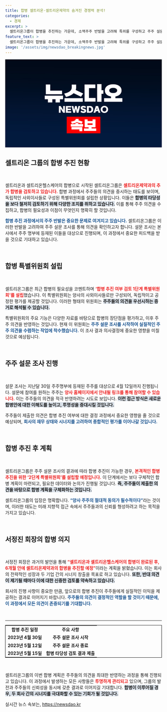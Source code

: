```yaml
---
title: 합병 셀트리온·셀트리온제약의 숨겨진 경쟁력 분석!
categories:
  - 경제
excerpt: >
  셀트리온그룹이 합병을 추진하는 가운데, 소액주주 반발을 고려해 특위를 구성하고 주주 설문 조사를 시작합니다. 주주의 목소리에 귀 기울여 통합된 미래를 준비하는 셀트리온의 행보가 주목받고 있습니다!
feature_text: >
  셀트리온그룹이 합병을 추진하는 가운데, 소액주주 반발을 고려해 특위를 구성하고 주주 설문 조사를 시작합니다. 주주의 목소리에 귀 기울여 통합된 미래를 준비하는 셀트리온의 행보가 주목받고 있습니다!
image: '/assets/img/newsdao_breakingnews.jpg'
---
```


<p><img src="/assets/img/newsdao_breakingnews.jpg" alt="ontimetimes 속보" /></p>

<h2 data-ke-size="size26">셀트리온 그룹의 합병 추진 현황</h2>

<p data-ke-size="size16">&nbsp;</p>

<p>셀트리온과 셀트리온헬스케어의 합병으로 시작된 셀트리온그룹은 <b><span style="color: #ee2323;">셀트리온제약과의 추가 합병을 검토하고 있습니다.</span></b> 합병 과정에서 주주들의 의견을 중시하는 태도를 보이며, 독립적인 사외이사들로 구성된 특별위원회를 설립한 상황입니다. 이들은 <b><span style="background-color: #21538527;">합병의 타당성을 보다 철저히 검토하기 위해 다양한 조치를 취하고 있습니다.</span></b> 이를 통해 주주 의견을 수집하고, 합병의 필요성과 이점이 무엇인지 명확히 할 것입니다. </p>

<p><b><span style="color: #1a5490;">합병 추진 과정에서의 주주 반발은 중요한 문제로 여겨지고 있습니다.</span></b> 셀트리온그룹은 이러한 반발을 고려하여 주주 설문 조사를 통해 의견을 확인하고자 합니다. 설문 조사는 본사에서 주주 명부에 등재된 이들을 대상으로 진행되며, 이 과정에서 중요한 피드백을 받을 것으로 기대하고 있습니다.</p>

<p data-ke-size="size16">&nbsp;</p>

<h2 data-ke-size="size26">합병 특별위원회 설립</h2>

<p data-ke-size="size16">&nbsp;</p>

<p>셀트리온그룹은 최근 합병의 필요성을 코멘트하며 <b><span style="color: #ee2323;">‘합병 추진 여부 검토 1단계 특별위원회’를 설립</span></b>했습니다. 이 특별위원회는 양사의 사외이사들로만 구성되어, 독립적이고 공정한 평가를 제공할 것입니다. 이러한 형태의 위원회는 <b><span style="background-color: #21538527;">주주들의 의견을 우선시하는 증거로 해석될 수 있습니다.</span></b> </p>

<p>특별위원회의 주요 기능은 다양한 자료를 바탕으로 합병의 장단점을 평가하고, 이후 주주 의견을 반영하는 것입니다. 현재 이 위원회는 <b><span style="color: #1a5490;">주주 설문 조사를 시작하여 실질적인 주주 의견을 수렴하는 작업에 착수했습니다.</span></b> 이 조사 결과 의사결정에 중요한 영향을 미칠 것으로 예상됩니다. </p>

<p data-ke-size="size16">&nbsp;</p>

<h2 data-ke-size="size26">주주 설문 조사 진행</h2>

<p data-ke-size="size16">&nbsp;</p>

<p>설문 조사는 지난달 30일 주주명부에 등재된 주주를 대상으로 4월 12일까지 진행됩니다. 설문에 참여를 원하는 주주는 <b><span style="color: #ee2323;">양사 홈페이지에서 안내될 링크를 통해 참여할 수 있습니다.</span></b> 이는 주주들의 의견을 적극 반영하려는 시도로 보입니다. <b><span style="background-color: #21538527;">이런 접근 방식은 새로운 합병안에 대한 이해도를 높이고, 투명성을 증대시킬 것입니다.</span></b> </p>

<p>주주들이 제출한 의견은 합병 추진 여부에 대한 결정 과정에서 중요한 영향을 줄 것으로 예상되며, <b><span style="color: #1a5490;">회사의 재무 상태와 시너지를 고려하여 종합적인 평가를 이어나갈 것입니다.</span></b> </p>

<p data-ke-size="size16">&nbsp;</p>

<h2 data-ke-size="size26">합병 추진 후 계획</h2>

<p data-ke-size="size16">&nbsp;</p>

<p>셀트리온그룹은 주주 설문 조사의 결과에 따라 합병 추진이 가능한 경우, <b><span style="color: #ee2323;">본격적인 합병 추진을 위한 ‘2단계 특별위원회’를 설립할 예정입니다.</span></b> 이 단계에서는 보다 구체적인 합병 계획이 마련되고, 필요한 데이터와 논의가 진행될 것입니다. <b><span style="background-color: #21538527;">즉, 주주들이 제출한 의견을 바탕으로 합병 계획을 구체화하는 것입니다.</span></b></p>

<p>셀트리온그룹의 입장은 명확합니다. <b><span style="color: #1a5490;">“양사 주주의 절대적 동의가 필수적이다”</span></b>라는 것이며, 이러한 태도는 미래 지향적 접근 속에서 주주들과의 신뢰를 형성하려고 하는 목적을 가지고 있습니다.</p>

<p data-ke-size="size16">&nbsp;</p>

<h2 data-ke-size="size26">서정진 회장의 합병 의지</h2>

<p data-ke-size="size16">&nbsp;</p>

<p>서정진 회장은 과거의 발언을 통해 <b><span style="color: #ee2323;">“셀트리온과 셀트리온헬스케어의 합병이 완료된 후, 6개월 안에 셀트리온제약과의 합병을 추진할 예정”</span></b>이라는 계획을 밝혔습니다. 이는 회사의 전략적인 성장과 두 기업 간의 시너지 창출을 목표로 하고 있습니다. <b><span style="background-color: #21538527;">또한, 반대 의견이 제기될 때마다 이에 대한 신중한 검토를 약속하고 있습니다.</span></b> </p>

<p>회사의 진행 사항이 중요한 만큼, 앞으로의 합병 추진이 주주들에게 실질적인 이익을 제공하는 결과로 이어지기 바랍니다. <b><span style="color: #1a5490;">주주들의 의견이 결정적인 역할을 할 것이기 때문에, 이 과정에서 모든 의견이 존중되기를 기대합니다.</span></b></p>

<p data-ke-size="size16">&nbsp;</p>

<hr>

<table style="width: 100%; border: 1px solid black;">
    <tr>
        <td style="text-align: center; height: 17px;"><b>합병 추진 일정</b></td>
        <td style="text-align: center; height: 17px;"><b>주요 사항</b></td>
    </tr>
    <tr>
        <td style="text-align: center; height: 17px;"><b>2023년 4월 30일</b></td>
        <td style="text-align: center; height: 17px;"><b>주주 설문 조사 시작</b></td>
    </tr>
    <tr>
        <td style="text-align: center; height: 17px;"><b>2023년 5월 12일</b></td>
        <td style="text-align: center; height: 17px;"><b>주주 설문 조사 종료</b></td>
    </tr>
    <tr>
        <td style="text-align: center; height: 17px;"><b>2023년 5월 15일</b></td>
        <td style="text-align: center; height: 17px;"><b>합병 타당성 검토 결과 제출</b></td>
    </tr>
</table>

<p data-ke-size="size16">&nbsp;</p>

<p>셀트리온그룹의 이번 합병 계획은 주주들의 의견을 최대한 반영하는 과정을 통해 진행되고 있습니다. 이 과정에서 발생하는 모든 사항들은 <b><span style="color: #ee2323;">투명하게 관리되고</span></b> 있으며, 그룹의 발전과 주주들의 신뢰성을 동시에 갖춘 결과로 이어지길 기대합니다. <b><span style="background-color: #21538527;">합병이 이루어질 경우, 두 회사 간의 시너지를 극대화할 수 있는 기회가 될 것입니다.</span></b></p>
실시간 뉴스 속보는, <a href="https://newsdao.kr" rel="dofollow">https://newsdao.kr</a>


